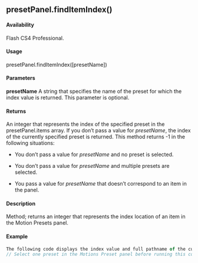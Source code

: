 ## presetPanel.findItemIndex()

#### Availability

Flash CS4 Professional.

#### Usage

presetPanel.findItemIndex(\[presetName\])

#### Parameters

**presetName** A string that specifies the name of the preset for which the index value is returned. This parameter is optional.

#### Returns

An integer that represents the index of the specified preset in the presetPanel.items array. If you don’t pass a value for *presetName*, the index of the currently specified preset is returned. This method returns -1 in the following situations:

-   You don’t pass a value for *presetName* and no preset is selected.

-   You don’t pass a value for *presetName* and multiple presets are selected.

-   You pass a value for *presetName* that doesn’t correspond to an item in the panel.

#### Description

Method; returns an integer that represents the index location of an item in the Motion Presets panel.

#### Example

```javascript
The following code displays the index value and full pathname of the currently selected preset:
// Select one preset in the Motions Preset panel before running this code var selectedPreset = fl.presetPanel.findItemIndex(); fl.trace(selectedPreset); fl.trace(fl.presetPanel.items\[selectedPreset\].path);

```
